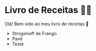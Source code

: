 # Livro de Receitas :man_cook:

Olá! Bem vido ao meu livro de receitas :wave:

- Strogonoff de Frango
- Pavê
- Teste
